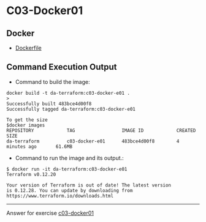 # C03-Docker01

## Docker 
- [Dockerfile](Dockerfile)

## Command Execution Output
- Command to build the image:
```
docker build -t da-terraform:c03-docker-e01 .
>
Successfully built 483bce4d00f8
Successfully tagged da-terraform:c03-docker-e01

To get the size
$docker images
REPOSITORY            TAG                 IMAGE ID            CREATED             SIZE
da-terraform          c03-docker-e01      483bce4d00f8        4 minutes ago       61.6MB 

```

- Command to run the image and its output.:
```
$ docker run -it da-terraform:c03-docker-e01
Terraform v0.12.20

Your version of Terraform is out of date! The latest version
is 0.12.28. You can update by downloading from https://www.terraform.io/downloads.html

```

***
Answer for exercise [c03-docker01](https://github.com/devopsacademyau/academy/blob/af3225a3436f263164e8daebc6bbd1ef3122b900/classes/03class/exercises/c03-docker01/README.md)
